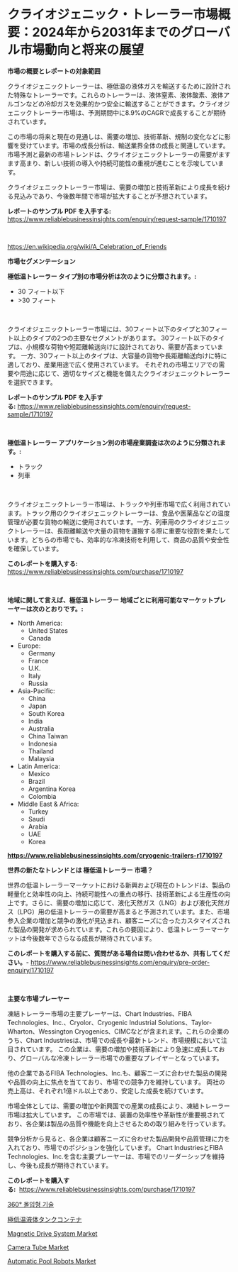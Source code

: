 <p><h1>クライオジェニック・トレーラー市場概要：2024年から2031年までのグローバル市場動向と将来の展望</h1></p><p><strong>市場の概要とレポートの対象範囲</strong></p>
<p><p>クライオジェニックトレーラーは、極低温の液体ガスを輸送するために設計された特殊なトレーラーです。これらのトレーラーは、液体窒素、液体酸素、液体アルゴンなどの冷却ガスを効果的かつ安全に輸送することができます。クライオジェニックトレーラー市場は、予測期間中に8.9%のCAGRで成長することが期待されています。</p><p>この市場の将来と現在の見通しは、需要の増加、技術革新、規制の変化などに影響を受けています。市場の成長分析は、輸送業界全体の成長と関連しています。市場予測と最新の市場トレンドは、クライオジェニックトレーラーの需要がますます高まり、新しい技術の導入や持続可能性の重視が進むことを示唆しています。</p><p>クライオジェニックトレーラー市場は、需要の増加と技術革新により成長を続ける見込みであり、今後数年間で市場が拡大することが予想されています。</p></p>
<p><strong>レポートのサンプル PDF を入手する:</strong> <a href="https://www.reliablebusinessinsights.com/enquiry/request-sample/1710197">https://www.reliablebusinessinsights.com/enquiry/request-sample/1710197</a></p>
<p>&nbsp;</p>
<p><a href="https://en.wikipedia.org/wiki/A_Celebration_of_Friends">https://en.wikipedia.org/wiki/A_Celebration_of_Friends</a></p>
<p><strong>市場セグメンテーション</strong></p>
<p><strong>極低温トレーラー タイプ別の市場分析は次のように分類されます。:</strong></p>
<p><ul><li>30 フィート以下</li><li>>30 フィート</li></ul></p>
<p>&nbsp;</p>
<p><p>クライオジェニックトレーラー市場には、30フィート以下のタイプと30フィート以上のタイプの2つの主要なセグメントがあります。 30フィート以下のタイプは、小規模な荷物や短距離輸送向けに設計されており、需要が高まっています。 一方、30フィート以上のタイプは、大容量の貨物や長距離輸送向けに特に適しており、産業用途で広く使用されています。 それぞれの市場エリアでの需要や用途に応じて、適切なサイズと機能を備えたクライオジェニックトレーラーを選択できます。</p></p>
<p><strong>レポートのサンプル PDF を入手する:</strong>&nbsp;<a href="https://www.reliablebusinessinsights.com/enquiry/request-sample/1710197">https://www.reliablebusinessinsights.com/enquiry/request-sample/1710197</a></p>
<p>&nbsp;</p>
<p><strong> 極低温トレーラー アプリケーション別の市場産業調査は次のように分類されます。:</strong></p>
<p><ul><li>トラック</li><li>列車</li></ul></p>
<p>&nbsp;</p>
<p><p>クライオジェニックトレーラー市場は、トラックや列車市場で広く利用されています。トラック用のクライオジェニックトレーラーは、食品や医薬品などの温度管理が必要な貨物の輸送に使用されています。一方、列車用のクライオジェニックトレーラーは、長距離輸送や大量の貨物を運搬する際に重要な役割を果たしています。どちらの市場でも、効率的な冷凍技術を利用して、商品の品質や安全性を確保しています。</p></p>
<p><strong>このレポートを購入する:</strong>&nbsp; <a href="https://www.reliablebusinessinsights.com/purchase/1710197">https://www.reliablebusinessinsights.com/purchase/1710197</a></p>
<p>&nbsp;</p>
<p><strong>地域に関して言えば、極低温トレーラー 地域ごとに利用可能なマーケットプレーヤーは次のとおりです。:</strong></p>
<p><ul>
    <li>
        North America:
        <ul>
            <li>United States</li>
            <li>Canada</li>
        </ul>
    </li>
    <li>
        Europe:
        <ul>
            <li>Germany</li>
            <li>France</li>
            <li>U.K.</li>
            <li>Italy</li>
            <li>Russia</li>
        </ul>
    </li>
    <li>
        Asia-Pacific:
        <ul>
            <li>China</li>
            <li>Japan</li>
            <li>South Korea</li>
            <li>India</li>
            <li>Australia</li>
            <li>China Taiwan</li>
            <li>Indonesia</li>
            <li>Thailand</li>
            <li>Malaysia</li>
        </ul>
    </li>
    <li>
        Latin America:
        <ul>
            <li>Mexico</li>
            <li>Brazil</li>
            <li>Argentina Korea</li>
            <li>Colombia</li>
        </ul>
    </li>
    <li>
        Middle East & Africa:
        <ul>
            <li>Turkey</li>
            <li>Saudi</li>
            <li>Arabia</li>
            <li>UAE</li>
            <li>Korea</li>
        </ul>
    </li>
    </ul></p>
<p><strong><a href="https://www.reliablebusinessinsights.com/cryogenic-trailers-r1710197">https://www.reliablebusinessinsights.com/cryogenic-trailers-r1710197</a></strong>&nbsp;</p>
<p><strong>世界の新たなトレンドとは 極低温トレーラー 市場？</strong></p>
<p><p>世界の低温トレーラーマーケットにおける新興および現在のトレンドは、製品の軽量化と効率性の向上、持続可能性への重点の移行、技術革新による生産性の向上です。さらに、需要の増加に応じて、液化天然ガス（LNG）および液化天然ガス（LPG）用の低温トレーラーの需要が高まると予測されています。また、市場参入企業の増加と競争の激化が見込まれ、顧客ニーズに合ったカスタマイズされた製品の開発が求められています。これらの要因により、低温トレーラーマーケットは今後数年でさらなる成長が期待されています。</p></p>
<p><strong>このレポートを購入する前に、質問がある場合は問い合わせるか、共有してください。</strong>- <a href="https://www.reliablebusinessinsights.com/enquiry/pre-order-enquiry/1710197">https://www.reliablebusinessinsights.com/enquiry/pre-order-enquiry/1710197</a></p>
<p>&nbsp;</p>
<p><strong>主要な市場プレーヤー</strong></p>
<p><p>凍結トレーラー市場の主要プレーヤーは、Chart Industries、FIBA Technologies、Inc.、Cryolor、Cryogenic Industrial Solutions、Taylor-Wharton、Wessington Cryogenics、CIMCなどが含まれます。これらの企業のうち、Chart Industriesは、市場での成長や最新トレンド、市場規模において注目されています。 この企業は、需要の増加や技術革新により急速に成長しており、グローバルな冷凍トレーラー市場での重要なプレイヤーとなっています。</p><p>他の企業であるFIBA Technologies、Inc.も、顧客ニーズに合わせた製品の開発や品質の向上に焦点を当てており、市場での競争力を維持しています。 両社の売上高は、それぞれ1億ドル以上であり、安定した成長を続けています。</p><p>市場全体としては、需要の増加や新興国での産業の成長により、凍結トレーラー市場は拡大しています。 この市場では、装置の効率性や革新性が重要視されており、各企業は製品の品質や機能を向上させるための取り組みを行っています。</p><p>競争分析から見ると、各企業は顧客ニーズに合わせた製品開発や品質管理に力を入れており、市場でのポジションを強化しています。 Chart IndustriesとFIBA Technologies、Inc.を含む主要プレーヤーは、市場でのリーダーシップを維持し、今後も成長が期待されています。</p></p>
<p><strong>このレポートを購入する:</strong>&nbsp;&nbsp;<a href="https://www.reliablebusinessinsights.com/purchase/1710197">https://www.reliablebusinessinsights.com/purchase/1710197</a></p>
<p><p><a href="https://github.com/muchswr/Market-Research-Report-List-1/blob/main/3568559181844.md">360° 몰입형 기술</a></p><p><a href="https://github.com/roulaayoub-saad/Market-Research-Report-List-2/blob/main/4232559168020.md">極低温液体タンクコンテナ</a></p><p><a href="https://issuu.com/reportprime-2/docs/magnetic-drive-system-market-size-2030.pptx">Magnetic Drive System Market</a></p><p><a href="https://issuu.com/reportprime-2/docs/camera-tube-market-size-2030.pptx">Camera Tube Market</a></p><p><a href="https://github.com/mbisetmhermsr/Market-Research-Report-List-3/blob/main/automatic-pool-robots-market.md">Automatic Pool Robots Market</a></p></p>
